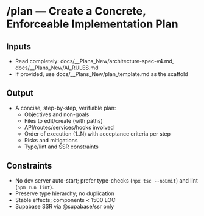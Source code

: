 # /plan — Create a Concrete, Enforceable Implementation Plan

## Inputs
- Read completely: docs/__Plans_New/architecture-spec-v4.md, docs/__Plans_New/AI_RULES.md
- If provided, use docs/__Plans_New/plan_template.md as the scaffold

## Output
- A concise, step-by-step, verifiable plan:
  - Objectives and non-goals
  - Files to edit/create (with paths)
  - API/routes/services/hooks involved
  - Order of execution (1..N) with acceptance criteria per step
  - Risks and mitigations
  - Type/lint and SSR constraints

## Constraints
- No dev server auto-start; prefer type-checks (`npx tsc --noEmit`) and lint (`npm run lint`).
- Preserve type hierarchy; no duplication
- Stable effects; components < 1500 LOC
- Supabase SSR via @supabase/ssr only


